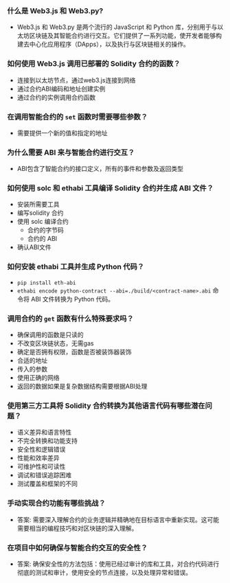 ### 什么是 Web3.js 和 Web3.py?
- Web3.js 和 Web3.py 是两个流行的 JavaScript 和 Python 库，分别用于与以太坊区块链及其智能合约进行交互。它们提供了一系列功能，使开发者能够构建去中心化应用程序（DApps），以及执行与区块链相关的操作。
### 如何使用 Web3.js 调用已部署的 Solidity 合约的函数？
- 连接到以太坊节点，通过web3.js连接到网络
- 通过合约ABI编码和地址创建实例
- 通过合约的实例调用合约函数

### 在调用智能合约的 `set` 函数时需要哪些参数？
- 需要提供一个新的值和指定的地址

### 为什么需要 ABI 来与智能合约进行交互？
- ABI包含了智能合约的接口定义，所有的事件和参数及返回类型

### 如何使用 solc 和 ethabi 工具编译 Solidity 合约并生成 ABI 文件？
- 安装所需要工具
- 编写solidity 合约
- 使用 solc 编译合约 
    - 合约的字节码
    - 合约的 ABI
- 确认ABI文件

### 如何安装 ethabi 工具并生成 Python 代码？
- `pip install eth-abi`
- `ethabi encode python-contract --abi=./build/<contract-name>.abi` 命令将 ABI 文件转换为 Python 代码。

### 调用合约的 `get` 函数有什么特殊要求吗？
- 确保调用的函数是只读的
- 不改变区块链状态，无需gas
- 确定是否拥有权限，函数是否被装饰器装饰
- 合适的地址
- 传入的参数
- 使用正确的网络
- 返回的数据如果是复杂数据结构需要根据ABI处理

### 使用第三方工具将 Solidity 合约转换为其他语言代码有哪些潜在问题？
- 语义差异和语言特性
- 不完全转换和功能支持
- 安全性和逻辑错误
- 性能和效率差异
- 可维护性和可读性
- 调试和错误追踪困难
- 测试覆盖和框架的不同

### 手动实现合约功能有哪些挑战？

- 答案: 需要深入理解合约的业务逻辑并精确地在目标语言中重新实现。这可能需要相当的编程技巧和对区块链的深入理解。

### 在项目中如何确保与智能合约交互的安全性？

- 答案: 确保安全性的方法包括：使用已经过审计的库和工具，对合约代码进行彻底的测试和审计，使用安全的节点连接，以及处理异常和错误。
